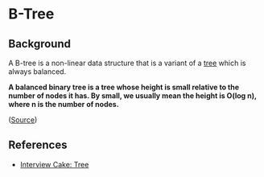 # B-Tree

## Background

A B-tree is a non-linear data structure that is a variant of a [tree](../tree/README.md) which is always balanced.

**A balanced binary tree is a tree whose height is small relative to the number of nodes it has. By small, we usually mean the height is O(log n), where n is the number of nodes.**

([Source](https://www.interviewcake.com/concept/cpp/tree?))

## References

-   [Interview Cake: Tree](https://www.interviewcake.com/concept/cpp/tree?)
